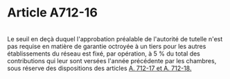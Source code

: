 # Article A712-16

<p><br/>Le seuil en deçà duquel l'approbation préalable de l'autorité de tutelle n'est pas requise en matière de garantie octroyée à un tiers pour les autres établissements du réseau est fixé, par opération, à 5 % du total des contributions qui leur sont versées l'année précédente par les chambres, sous réserve des dispositions des articles <a href='/affichCodeArticle.do?cidTexte=LEGITEXT000005634379&idArticle=LEGIARTI000020162225&dateTexte=&categorieLien=cid'>A. 712-17 et A. 712-18.</a></p>